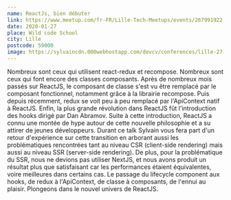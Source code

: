```yaml
---
name: ReactJs, bien débuter
link: https://www.meetup.com/fr-FR/Lille-Tech-Meetups/events/267991922
date: 2020-01-27
place: Wild code School
city: Lille
postcode: 59000
image: https://sylvaincdn.000webhostapp.com/devcv/conferences/lille-27-01-2020.jpg
---
```


Nombreux sont ceux qui utilisent react-redux et recompose. Nombreux sont ceux qui font encore des classes composants.
Après de nombreux mois passés sur ReactJS, le composant de classe s'est vu être remplacé par le composant fonctionnel, notamment grâce à la librairie recompose. Puis depuis récemment, redux se voit peu à peu remplacé par l'ApiContext natif à ReactJS. Enfin, la plus grande révolution dans ReactJS fût l'introduction des hooks dirigé par Dan Abramov. Suite à cette introduction, ReactJS a connu une montée de hype autour de cette nouvelle philosophie et a su attirer de jeunes développeurs.
Durant ce talk Sylvain vous fera part d'un retour d'expérience sur cette transition en arborant aussi les problématiques rencontrées tant au niveau CSR (client-side rendering) mais aussi au niveau SSR (server-side rendering). De plus, pour la problématique du SSR, nous ne devions pas utiliser NextJS, et nous avons produit un résultat plus que satisfaisant car les performances étaient équivalentes, voire meilleures dans certains cas.
Le passage du lifecycle component aux hooks, de redux à l'ApiContext, de classe à composants, de l'ennui au plaisir. Plongeons dans le nouvel univers de ReactJS.
